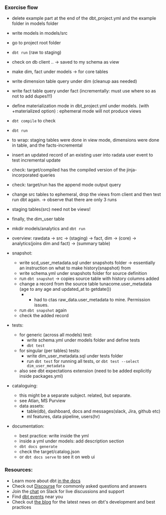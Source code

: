 ### Exorcise flow
- delete example part at the end of the dbt_project.yml and the example folder in models folder
- write models in models/src
- go to project root folder
- `dbt run` (raw to staging)
- check on db client .. -> saved to my schema as view
- make dim, fact under models -> for core tables
- write dimension table query under dim (cleanup aas needed)
- write fact table query under fact (incrementally: must use where so as not to add dupes!!!)
- define materialization mode in dbt_project.yml under models. (with +materialized option) : ephemeral mode will not produce views
- `dbt compile` to check
- `dbt run`
- to wrap: staging tables were done in view mode, dimensions were done in table, and the facts-incremental
- insert an updated record of an existing user into radata user event to test incremental update
- check: target/compiled has the compiled version of the jinja-incorporated queries
- check: target/run has the append mode output query
- change src tables to ephemeral, drop the views from client and then test run dbt again. -> observe that there are only 3 runs
- staging tables(src) need not be views!
- finally, the dim_user table
- mkdir models/analytics and `dbt run`
- overview: rawdata -> src -> (staging) -> fact, dim -> (core) -> analytics(joins dim and fact) -> (summary table)

- snapshot: 
    - write scd_user_metadata.sql under snapshots folder -> essentially an instruction on what to make history(snapshot) from
    - write schema.yml under snapshots folder for source definition
    - run `dbt snapshot` -> copies source table with history columns added
    - change a record from the source table tunacome.user_metadata (age to any age and updated_at to getdate())
        - * had to ctas raw_data.user_metadata to mine. Permission issues.
    - run `dbt snapshot` again
    - check the added record

- tests:
    - for generic (across all models) test: 
        - write schema.yml under models folder and define tests
        - `dbt test`
    - for singular (per tables) tests:
        - write dim_user_metadata.sql under tests folder
        - run `dbt test` for running all tests, or `dbt test --select dim_user_metadata`
    - also see dbt expectations extension (need to be added explicitly inside packages.yml)

- cataloguing:
    - this might be a separate subject. related, but separate.
    - see Atlan, MS Purview
    - data assets:
        - table(db), dashboard, docs and messages(slack, Jira, github etc)
        - ml features, data pipeline, users(hr)

- documentation:
    - best practice: write inside the yml
    - inside a yml under models: add description section
    - `dbt docs generate`
    - check the target/catalog.json
    - or `dbt docs serve` to see it on web ui


### Resources:
- Learn more about dbt [in the docs](https://docs.getdbt.com/docs/introduction)
- Check out [Discourse](https://discourse.getdbt.com/) for commonly asked questions and answers
- Join the [chat](https://community.getdbt.com/) on Slack for live discussions and support
- Find [dbt events](https://events.getdbt.com) near you
- Check out [the blog](https://blog.getdbt.com/) for the latest news on dbt's development and best practices